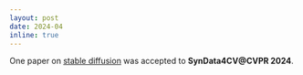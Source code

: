 ```yaml
---
layout: post
date: 2024-04
inline: true
---
```


One paper on [stable diffusion](https://openreview.net/forum?id=XFYqhBBB61) was accepted to **SynData4CV@CVPR 2024**. 
